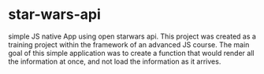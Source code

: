 # star-wars-api
simple JS native App using open starwars api. 
This project was created as a training project within the framework of an advanced JS course. 
The main goal of this simple application was to create a function that would render all the information at once, and not load the information as it arrives.
